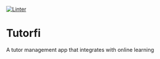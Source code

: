 [![Linter](https://github.com/Tutorfi/Tutorfi/actions/workflows/tutorfi_ci.yml/badge.svg?event=push)](https://github.com/Tutorfi/Tutorfi/actions/workflows/tutorfi_ci.yml)
# Tutorfi
A tutor management app that integrates with online learning
